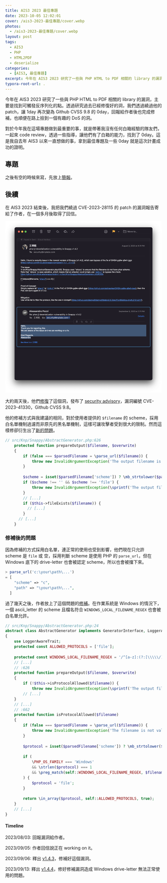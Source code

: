 ```yaml
---
title: AIS3 2023 最佳專題
date: 2023-10-05 12:02:01
cover: /ais3-2023-最佳專題/cover.webp
photos:
  - /ais3-2023-最佳專題/cover.webp
layout: post
tags:
  - AIS3
  - PHP
  - HTML2PDF
  - deserialize
categories:
  - [AIS3, 最佳專題]
excerpt: 今年在 AIS3 2023 研究了一些與 PHP HTML to PDF 相關的 library 的漏洞，主要是找到可觸發反序列化的點。透過研究過去已經修復好的洞，我們透過繞過他的 patch，讓 1day 再次變為 Github CVSS 9.8 的 0day，回報給作者後也完成修補，也順便在路上撿到一個有趣的 DoS 的洞。
typora-root-url: .
---
```




今年在 AIS3 2023 研究了一些與 PHP HTML to PDF 相關的 library 的漏洞，主要是找到可觸發反序列化的點。透過研究過去已經修復好的洞，我們透過繞過他的 patch，讓 1day 再次變為 Github CVSS 9.8 的 0day，回報給作者後也完成修補，也順便在路上撿到一個有趣的 DoS 的洞。

對於今年我在這場專題做到最重要的事，就是帶著我沒有任何白箱經驗的隊友們，一起來 code review，透過一些指導，讓他們有了白箱的能力，找到了 0day。這是我自去年 AIS3 以來一直想做的事，拿到最佳專題及一些 0day 就是這次計畫成功的證明。

## 專題

之後有空的時候來寫，先放上[簡報](https://drive.google.com/file/d/1PR6zijgUOUHNQBjalMh3T29zoKsn4ewE/view?usp=drive_link)。

## 後續

在 AIS3 2023 結束後，我把我們繞過 CVE-2023-28115 的 patch 的漏洞報告寄給了作者，在一個多月後取得了回信。

![image-20231005123453900](/ais3-2023-最佳專題/report-mail.png)

大約兩天後，他們[修復](https://github.com/KnpLabs/snappy/pull/488)了這個洞，發布了 [security advisory](https://github.com/KnpLabs/snappy/security/advisories/GHSA-92rv-4j2h-8mjj)，漏洞編號 CVE-2023-41330，Github CVSS 9.8。

他的修補方式與我建議的相同，對於使用者提供的 `$filename` 的 scheme，採用白名單機制過濾而非原先的黑名單機制，這樣可讓攻擊者受到很大的限制。然而這樣修卻衍生出了[新的問題](https://github.com/KnpLabs/snappy/issues/489)。

```php
// src/Knp/Snappy/AbstractGenerator.php:626
    protected function prepareOutput($filename, $overwrite)
    {
        if (false === $parsedFilename = \parse_url($filename)) {
            throw new InvalidArgumentException('The output filename is invalid.');
        }

        $scheme = isset($parsedFilename['scheme']) ? \mb_strtolower($parsedFilename['scheme']) : '';
        if ($scheme !== '' && $scheme !== 'file') {
            throw new InvalidArgumentException(\sprintf('The output file scheme is not supported. Expected \'\' or \'file\' but got \'%s\'.', $scheme));
        }
        // [...]
        if ($this->fileExists($filename)) {
          // [...]
        }
      // [...]
    }
```



### 修補後的問題

因為修補的方式採用白名單，連正常的使用也受到影響，他們現在只允許 scheme 是 `file` 或 空，採用判斷 scheme 是使用 PHP 的 `parse_url`，但在 Windows 底下的 drive-letter 也會被認定 scheme，所以也會被擋下來。

```php
> parse_url('c:\your\path\...')
= [
    "scheme" => "c",
    "path" => "\your\path\...",
  ]
```

過了幾天之後，作者放上了這個問題的[修補](https://github.com/KnpLabs/snappy/releases/tag/v1.4.4)。在作業系統是 Windows 的情況下，一個 ascii_letter 的 scheme 且檔名符合 `WINDOWS_LOCAL_FILENAME_REGEX` 也會被白名單允許。

```php
// src/Knp/Snappy/AbstractGenerator.php:24
abstract class AbstractGenerator implements GeneratorInterface, LoggerAwareInterface
{
    use LoggerAwareTrait;
    protected const ALLOWED_PROTOCOLS = ['file'];

    protected const WINDOWS_LOCAL_FILENAME_REGEX = '/^[a-z]:(?:[\\\\\/]?(?:[\w\s!#()-]+|[\.]{1,2})+)*[\\\\\/]?/i';
    // [...]
    // :626
    protected function prepareOutput($filename, $overwrite)
    {
        if (!$this->isProtocolAllowed($filename)) {
            throw new InvalidArgumentException(\sprintf('The output file scheme is not supported. Expected one of [\'%s\'].', \implode('\', \'', self::ALLOWED_PROTOCOLS)));
        // [...]
    }
    // [...]
    // :662
    protected function isProtocolAllowed($filename)
    {
        if (false === $parsedFilename = \parse_url($filename)) {
            throw new InvalidArgumentException('The filename is not valid.');
        }

        $protocol = isset($parsedFilename['scheme']) ? \mb_strtolower($parsedFilename['scheme']) : 'file';

        if (
            \PHP_OS_FAMILY === 'Windows'
            && \strlen($protocol) === 1
            && \preg_match(self::WINDOWS_LOCAL_FILENAME_REGEX, $filename)
        ) {
            $protocol = 'file';
        }

        return \in_array($protocol, self::ALLOWED_PROTOCOLS, true);
    }
    // [...]
}
```

#### Timeline

2023/08/03: 回報漏洞給作者。

2023/09/05: 作者回信說正在 working on it。

2023/09/06: 釋出 [v1.4.3](https://github.com/KnpLabs/snappy/releases/tag/v1.4.3)，修補好這個漏洞。

2023/09/13: 釋出 [v1.4.4](https://github.com/KnpLabs/snappy/releases/tag/v1.4.4)，修好修補漏洞造成 Windows drive-letter 無法正常使用的問題。
